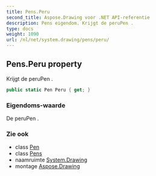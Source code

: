 ```yaml
---
title: Pens.Peru
second_title: Aspose.Drawing voor .NET API-referentie
description: Pens eigendom. Krijgt de peruPen .
type: docs
weight: 1090
url: /nl/net/system.drawing/pens/peru/
---
```

## Pens.Peru property

Krijgt de peruPen .

```csharp
public static Pen Peru { get; }
```

### Eigendoms-waarde

De peruPen .

### Zie ook

* class [Pen](../../pen/)
* class [Pens](../)
* naamruimte [System.Drawing](../../pens/)
* montage [Aspose.Drawing](../../../)


